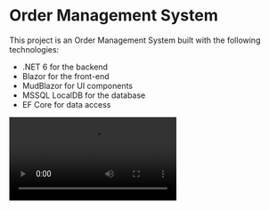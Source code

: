 # Order Management System

This project is an Order Management System built with the following technologies:

- .NET 6 for the backend
- Blazor for the front-end
- MudBlazor for UI components
- MSSQL LocalDB for the database
- EF Core for data access





<video src="https://github.com/user-attachments/assets/3ebecb94-2a66-4281-b904-8f7ea87b6945" autoplay>

## Requirements

Before setting up the project, ensure you have the following installed:

- .NET 6 SDK
- SQL Server LocalDB

## Setup Instructions

Follow these steps to get the project up and running on your local machine:
   ```bash
   git clone https://github.com/Marcus0035/OrderManagement
   cd OrderManagement
   dotnet restore
   dotnet run
   ```

After this, the application should be up and running. You can access it locally via the browser.
